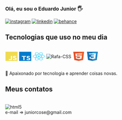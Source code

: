 ### Olá, eu sou o Eduardo Junior 🖐️

[![instagram](https://img.shields.io/badge/Instagram-E4405F?style=for-the-badge&logo=instagram&logoColor=white)](https://www.instagram.com/junioredu_real/)
[![linkedin](https://img.shields.io/badge/LinkedIn-0077B5?style=for-the-badge&logo=linkedin&logoColor=white)](https://www.linkedin.com/in/eduardo-santos-221b43203/)
[![behance](https://img.shields.io/badge/-Behance-blue?style=for-the-badge&logo=behance&logoColor=white)](https://www.behance.net/eduardoeduardo21)


## Tecnologias que uso no meu dia

<div style="display: inline_block"><br>
  <img align="center" alt="Rafa-Js" height="30" width="40" src="https://raw.githubusercontent.com/devicons/devicon/master/icons/javascript/javascript-plain.svg">
  <img align="center" alt="Rafa-Ts" height="30" width="40" src="https://raw.githubusercontent.com/devicons/devicon/master/icons/typescript/typescript-plain.svg">
  <img align="center" alt="Rafa-React" height="30" width="40" src="https://raw.githubusercontent.com/devicons/devicon/master/icons/react/react-original.svg">
  <img align="center" alt="Rafa-CSS" height="30" width="40" src="https://cdn.jsdelivr.net/gh/devicons/devicon/icons/redux/redux-original.svg" />
  <img align="center" alt="Rafa-HTML" height="30" width="40" src="https://raw.githubusercontent.com/devicons/devicon/master/icons/html5/html5-original.svg">
  <img align="center" alt="Rafa-CSS" height="30" width="40" src="https://raw.githubusercontent.com/devicons/devicon/master/icons/css3/css3-original.svg">        
</div></br>

🧡 Apaixonado por tecnologia e aprender coisas novas.</br>






## Meus contatos

<div style='display: inline_block'><br/>
    <img align='center' alt='html5' src='https://img.shields.io/badge/Gmail-D14836?style=for-the-badge&logo=gmail&logoColor=white'/>
</div>e-mail => juniorcose@gmail.com



